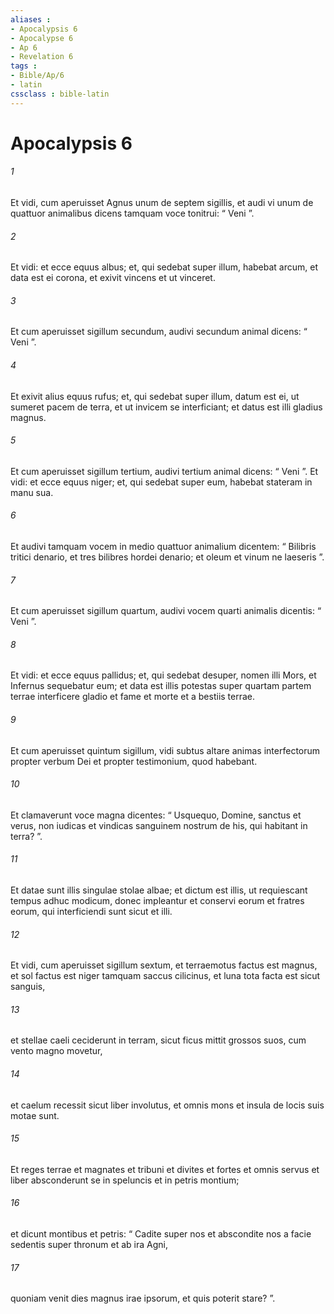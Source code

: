 ```yaml
---
aliases : 
- Apocalypsis 6
- Apocalypse 6
- Ap 6
- Revelation 6
tags : 
- Bible/Ap/6
- latin
cssclass : bible-latin
---
```


# Apocalypsis 6

###### 1
Et vidi, cum aperuisset Agnus unum de septem sigillis, et audi vi unum de quattuor animalibus dicens tamquam voce tonitrui: “ Veni ”. 
###### 2
Et vidi: et ecce equus albus; et, qui sedebat super illum, habebat arcum, et data est ei corona, et exivit vincens et ut vinceret.
###### 3
Et cum aperuisset sigillum secundum, audivi secundum animal dicens: “ Veni ”. 
###### 4
Et exivit alius equus rufus; et, qui sedebat super illum, datum est ei, ut sumeret pacem de terra, et ut invicem se interficiant; et datus est illi gladius magnus.
###### 5
Et cum aperuisset sigillum tertium, audivi tertium animal dicens: “ Veni ”. Et vidi: et ecce equus niger; et, qui sedebat super eum, habebat stateram in manu sua. 
###### 6
Et audivi tamquam vocem in medio quattuor animalium dicentem: “ Bilibris tritici denario, et tres bilibres hordei denario; et oleum et vinum ne laeseris ”.
###### 7
Et cum aperuisset sigillum quartum, audivi vocem quarti animalis dicentis: “ Veni ”. 
###### 8
Et vidi: et ecce equus pallidus; et, qui sedebat desuper, nomen illi Mors, et Infernus sequebatur eum; et data est illis potestas super quartam partem terrae interficere gladio et fame et morte et a bestiis terrae.
###### 9
Et cum aperuisset quintum sigillum, vidi subtus altare animas interfectorum propter verbum Dei et propter testimonium, quod habebant. 
###### 10
Et clamaverunt voce magna dicentes: “ Usquequo, Domine, sanctus et verus, non iudicas et vindicas sanguinem nostrum de his, qui habitant in terra? ”.
###### 11
Et datae sunt illis singulae stolae albae; et dictum est illis, ut requiescant tempus adhuc modicum, donec impleantur et conservi eorum et fratres eorum, qui interficiendi sunt sicut et illi.
###### 12
Et vidi, cum aperuisset sigillum sextum, et terraemotus factus est magnus, et sol factus est niger tamquam saccus cilicinus, et luna tota facta est sicut sanguis, 
###### 13
et stellae caeli ceciderunt in terram, sicut ficus mittit grossos suos, cum vento magno movetur, 
###### 14
et caelum recessit sicut liber involutus, et omnis mons et insula de locis suis motae sunt. 
###### 15
Et reges terrae et magnates et tribuni et divites et fortes et omnis servus et liber absconderunt se in speluncis et in petris montium; 
###### 16
et dicunt montibus et petris: “ Cadite super nos et abscondite nos a facie sedentis super thronum et ab ira Agni, 
###### 17
quoniam venit dies magnus irae ipsorum, et quis poterit stare? ”.
